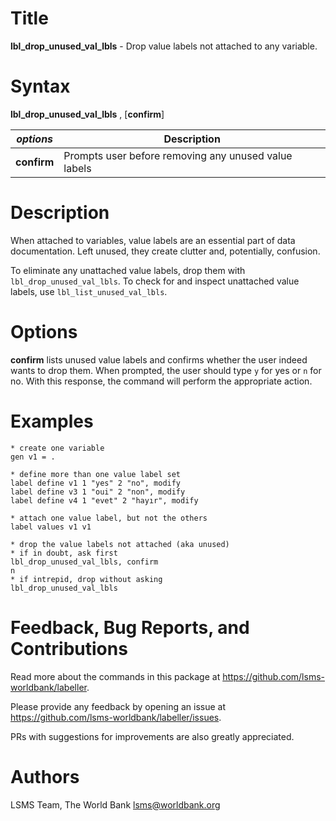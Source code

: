 # Title

__lbl_drop_unused_val_lbls__ - Drop value labels not attached to any variable.

# Syntax

__lbl_drop_unused_val_lbls__ , [__**c**onfirm__]

| _options_ | Description |
|-----------|-------------|
| __**c**onfirm__ | Prompts user before removing any unused value labels  |

# Description

When attached to variables, value labels are an essential part of data documentation. Left unused, they create clutter and, potentially, confusion.

To eliminate any unattached value labels, drop them with `lbl_drop_unused_val_lbls`. To check for and inspect unattached value labels, use `lbl_list_unused_val_lbls`.

# Options

__**c**onfirm__ lists unused value labels and confirms whether the user indeed wants to drop them. When prompted, the user should type `y` for yes or `n` for no. With this response, the command will perform the appropriate action.

# Examples

```
* create one variable
gen v1 = .

* define more than one value label set
label define v1 1 "yes" 2 "no", modify
label define v3 1 "oui" 2 "non", modify
label define v4 1 "evet" 2 "hayır", modify

* attach one value label, but not the others
label values v1 v1

* drop the value labels not attached (aka unused)
* if in doubt, ask first
lbl_drop_unused_val_lbls, confirm
n
* if intrepid, drop without asking
lbl_drop_unused_val_lbls
```

# Feedback, Bug Reports, and Contributions

Read more about the commands in this package at https://github.com/lsms-worldbank/labeller.

Please provide any feedback by opening an issue at https://github.com/lsms-worldbank/labeller/issues.

PRs with suggestions for improvements are also greatly appreciated.

# Authors

LSMS Team, The World Bank lsms@worldbank.org
